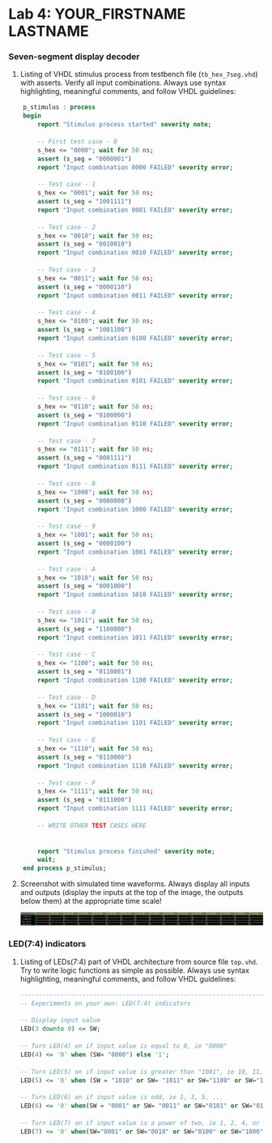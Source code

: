# Lab 4: YOUR_FIRSTNAME LASTNAME

### Seven-segment display decoder

1. Listing of VHDL stimulus process from testbench file (`tb_hex_7seg.vhd`) with asserts. Verify all input combinations. Always use syntax highlighting, meaningful comments, and follow VHDL guidelines:

```vhdl
    p_stimulus : process
    begin
        report "Stimulus process started" severity note;

        -- First test case - 0
        s_hex <= "0000"; wait for 50 ns;
        assert (s_seg = "0000001")
        report "Input combination 0000 FAILED" severity error;

        -- Test case - 1
        s_hex <= "0001"; wait for 50 ns;
        assert (s_seg = "1001111")
        report "Input combination 0001 FAILED" severity error;

        -- Test case - 2
        s_hex <= "0010"; wait for 50 ns;
        assert (s_seg = "0010010")
        report "Input combination 0010 FAILED" severity error;

        -- Test case - 3
        s_hex <= "0011"; wait for 50 ns;
        assert (s_seg = "0000110")
        report "Input combination 0011 FAILED" severity error;

        -- Test case - 4
        s_hex <= "0100"; wait for 50 ns;
        assert (s_seg = "1001100")
        report "Input combination 0100 FAILED" severity error;
        
        -- Test case - 5
        s_hex <= "0101"; wait for 50 ns;
        assert (s_seg = "0100100")
        report "Input combination 0101 FAILED" severity error;

        -- Test case - 6
        s_hex <= "0110"; wait for 50 ns;
        assert (s_seg = "0100000")
        report "Input combination 0110 FAILED" severity error;

        -- Test case - 7
        s_hex <= "0111"; wait for 50 ns;
        assert (s_seg = "0001111")
        report "Input combination 0111 FAILED" severity error;

        -- Test case - 8
        s_hex <= "1000"; wait for 50 ns;
        assert (s_seg = "0000000")
        report "Input combination 1000 FAILED" severity error;

        -- Test case - 9
        s_hex <= "1001"; wait for 50 ns;
        assert (s_seg = "0000100")
        report "Input combination 1001 FAILED" severity error;

        -- Test case - A
        s_hex <= "1010"; wait for 50 ns;
        assert (s_seg = "0001000")
        report "Input combination 1010 FAILED" severity error;

        -- Test case - B
        s_hex <= "1011"; wait for 50 ns;
        assert (s_seg = "1100000")
        report "Input combination 1011 FAILED" severity error;

        -- Test case - C
        s_hex <= "1100"; wait for 50 ns;
        assert (s_seg = "0110001")
        report "Input combination 1100 FAILED" severity error;

        -- Test case - D
        s_hex <= "1101"; wait for 50 ns;
        assert (s_seg = "1000010")
        report "Input combination 1101 FAILED" severity error;

        -- Test case - E
        s_hex <= "1110"; wait for 50 ns;
        assert (s_seg = "0110000")
        report "Input combination 1110 FAILED" severity error;

        -- Test case - F
        s_hex <= "1111"; wait for 50 ns;
        assert (s_seg = "0111000")
        report "Input combination 1111 FAILED" severity error;

        -- WRITE OTHER TEST CASES HERE


        report "Stimulus process finished" severity note;
        wait;
    end process p_stimulus;
```

2. Screenshot with simulated time waveforms. Always display all inputs and outputs (display the inputs at the top of the image, the outputs below them) at the appropriate time scale!

   ![images/SimulatedWaveforms.png](images/SimulatedWaveforms.png)

### LED(7:4) indicators

1. Listing of LEDs(7:4) part of VHDL architecture from source file `top.vhd`. Try to write logic functions as simple as possible. Always use syntax highlighting, meaningful comments, and follow VHDL guidelines:

   ```vhdl
   --------------------------------------------------------------------
   -- Experiments on your own: LED(7:4) indicators

   -- Display input value
   LED(3 downto 0) <= SW;

   -- Turn LED(4) on if input value is equal to 0, ie "0000"
   LED(4) <= '0' when (SW= "0000") else '1';

   -- Turn LED(5) on if input value is greater than "1001", ie 10, 11, 12, ...
   LED(5) <= '0' when (SW = "1010" or SW= "1011" or SW="1100" or SW="1101" or SW="1110"or SW="1111") else '1';

   -- Turn LED(6) on if input value is odd, ie 1, 3, 5, ...
   LED(6) <= '0' when(SW = "0001" or SW= "0011" or SW="0101" or SW="0111" or SW="1001") else '1';

   -- Turn LED(7) on if input value is a power of two, ie 1, 2, 4, or 8
   LED(7) <= '0' when(SW="0001" or SW="0010" or SW="0100" or SW="1000") else '1';
   ```